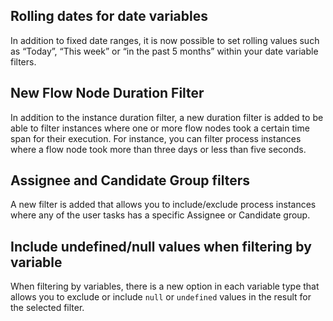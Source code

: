 ## Rolling dates for date variables

In addition to fixed date ranges, it is now possible to set rolling values such as “Today”, “This week” or “in the past 5 months” within your date variable filters.

## New Flow Node Duration Filter

In addition to the instance duration filter, a new duration filter is added to be able to filter instances where one or more flow nodes took a certain time span for their execution. For instance, you can filter process instances where a flow node took more than three days or less than five seconds. 
## Assignee and Candidate Group filters

A new filter is added that allows you to include/exclude process instances where any of the user tasks has a specific Assignee or Candidate group. 

## Include undefined/null values when filtering by variable

When filtering by variables, there is a new option in each variable type that allows you to exclude or include `null` or `undefined` values in the result for the selected filter.